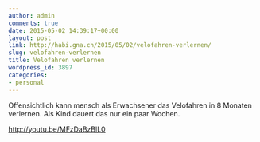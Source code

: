 ```yaml
---
author: admin
comments: true
date: 2015-05-02 14:39:17+00:00
layout: post
link: http://habi.gna.ch/2015/05/02/velofahren-verlernen/
slug: velofahren-verlernen
title: Velofahren verlernen
wordpress_id: 3897
categories:
- personal
---
```


Offensichtlich kann mensch als Erwachsener das Velofahren in 8 Monaten verlernen.
Als Kind dauert das nur ein paar Wochen.

http://youtu.be/MFzDaBzBlL0
